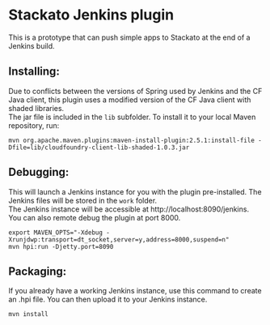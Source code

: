 Stackato Jenkins plugin
=======================

This is a prototype that can push simple apps to Stackato at the end of a Jenkins build.

Installing:
-----------
Due to conflicts between the versions of Spring used by Jenkins and the CF Java client, this plugin uses a modified version of the CF Java client with shaded libraries.  
The jar file is included in the `lib` subfolder. To install it to your local Maven repository, run:

```
mvn org.apache.maven.plugins:maven-install-plugin:2.5.1:install-file -Dfile=lib/cloudfoundry-client-lib-shaded-1.0.3.jar
```

Debugging:
----------
This will launch a Jenkins instance for you with the plugin pre-installed. The Jenkins files will be stored in the `work` folder.  
The Jenkins instance will be accessible at http://localhost:8090/jenkins. You can also remote debug the plugin at port 8000.

```
export MAVEN_OPTS="-Xdebug -Xrunjdwp:transport=dt_socket,server=y,address=8000,suspend=n"
mvn hpi:run -Djetty.port=8090
```

Packaging:
----------
If you already have a working Jenkins instance, use this command to create an .hpi file. You can then upload it to your Jenkins instance.

```
mvn install
```
